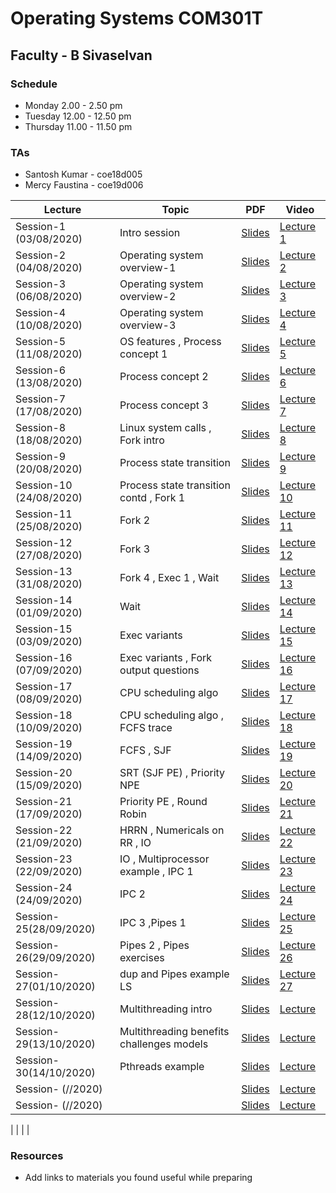 # Operating Systems COM301T
##  Faculty - B Sivaselvan
### Schedule 
- Monday 2.00 - 2.50 pm  
- Tuesday 12.00 - 12.50 pm
- Thursday 11.00 - 11.50 pm
### TAs  
-  Santosh Kumar - coe18d005
-  Mercy Faustina - coe19d006


|Lecture |Topic |PDF|Video|
|---|---|---|---|
| Session-1 (03/08/2020) | Intro session  |[Slides](https://drive.google.com/file/d/1XdddrKAFlPqaBD5rmCpQ90mruWHBhDtY/preview) |[Lecture 1](https://drive.google.com/file/d/1njmGfrf4NZcUyCG1IyG2Uc_WyvNnpZxu/preview) |
| Session-2 (04/08/2020)| Operating system overview-1   |[Slides](https://drive.google.com/file/d/1cq_zFfFxgq3aee7VC3KSrvgI7klhPRuO/preview) |[Lecture 2](https://drive.google.com/file/d/1eyoCSHJh1e76u71Ej1UmW3hTHIeM-ADV/preview) | 
| Session-3 (06/08/2020) |  Operating system overview-2  |[Slides](https://drive.google.com/file/d/19SzeKIcYZD0MQvIk076-ykMdD7aYh205/preview) |[Lecture 3](https://drive.google.com/file/d/1hmMPNqIzfP9t6GBLbu9ryPt6-sFTsQ5A/preview)|
| Session-4 (10/08/2020) |  Operating system overview-3  |[Slides](https://drive.google.com/file/d/1H19D-bUvr-hrrS_MoYsoQfpakHeC06ea/preview) |[Lecture 4](https://drive.google.com/file/d/1DAXE6e4HpPaxsmEbHzUxKuyYzXnAGdaK/preview)|
| Session-5 (11/08/2020)| OS features , Process concept 1 |[Slides](https://drive.google.com/open?id=1jyAraU24dDVmkU2Plx_KPoSS_Gl5d1RN&authuser=0) |[Lecture 5](https://drive.google.com/file/d/1lLtSWNqbasGqFFfHOuv6G95YW_agHyFB/view)|
| Session-6 (13/08/2020) |Process concept  2 |[Slides](https://drive.google.com/open?id=1c2u9FJxTghIFL_z6fSP7ItyR_LlR9kVE&authuser=0) |[Lecture 6](https://drive.google.com/open?id=1craD2y8rT6g0j0T-u2gw4k974XZuhpkk&authuser=0)|
| Session-7 (17/08/2020) |Process concept 3    |[Slides](https://drive.google.com/open?id=1Q4cpqwcHRJXsNZOmSj-fnCdTre_8hqQ3&authuser=0) |[Lecture 7](https://drive.google.com/open?id=1f5u9raEsDvc5hh1CIR4WntNYA16XXm3C&authuser=0)|
| Session-8 (18/08/2020) | Linux system calls , Fork intro   |[Slides](https://drive.google.com/open?id=1S6Q57MGlmzQEI8r4ve0A-FQOUifMKmLm&authuser=0) |[Lecture 8](https://drive.google.com/open?id=1OCT-PlMbYxjN3PrFaNToQlBginC24uHp&authuser=0)|
| Session-9 (20/08/2020) |  Process state transition  |[Slides](https://drive.google.com/open?id=13FoSTUpVI0UbPV2jCY1ZO6ecSWFHkaV0&authuser=0) |[Lecture 9](https://drive.google.com/open?id=1gG4rE5N1_qR9qu3pkeSX_WE8ONHt9U4g&authuser=0)|
| Session-10 (24/08/2020) |Process state transition contd , Fork 1    |[Slides](https://drive.google.com/open?id=18kouwQuSxQkra7ESiL3PFU1OA-V9KZY_&authuser=0) |[Lecture 10](https://drive.google.com/open?id=1lrjtinvunednlEHtcmXgFsp7ecHLKPvX&authuser=0)|
| Session-11 (25/08/2020) | Fork 2   |[Slides](https://drive.google.com/open?id=1M336rC9woHTe09Mov47Fk62XOtrCmGA3&authuser=0) |[Lecture 11](https://drive.google.com/open?id=1eEbCF9SmzU53nsrpM0ZfWdW17Rdfm5QY&authuser=0)|
| Session-12 (27/08/2020) | Fork 3   |[Slides](https://drive.google.com/open?id=19VpOUyMTmeHqsxpTWLuwfkL12vy2Mj9e&authuser=0) |[Lecture 12](https://drive.google.com/open?id=1EYPZssmxvU8BnJA1TvQ0M6cyuEDFr1QR&authuser=0)|
| Session-13 (31/08/2020) | Fork 4 , Exec 1 , Wait     |[Slides](https://drive.google.com/open?id=1FQJe_wwfsJCX-YlrIBx3AyI0FFcWwRWT&authuser=0) |[Lecture 13](https://drive.google.com/open?id=1wjPu0iJ0h7zIL2YyAcFdoQot4ellzb4P&authuser=0)|
| Session-14 (01/09/2020) | Wait    |[Slides](https://drive.google.com/open?id=1NmsA47Zpix5GuYyZj5lQZwDtMx66IlKG&authuser=0) |[Lecture 14](https://drive.google.com/open?id=1rg88yvW6A4_wO-xEjOvHmbHdcUMd47_N&authuser=0)|
| Session-15 (03/09/2020) | Exec variants   |[Slides](https://drive.google.com/open?id=1H-8UUbZCOC6reh02tksNe8GbWmW7HLbF&authuser=0) |[Lecture 15](https://drive.google.com/open?id=14Vd45ckvlo3CD2KJE6axFdy67YBrwrZN&authuser=0)|
| Session-16 (07/09/2020) |  Exec variants , Fork output questions   |[Slides](https://drive.google.com/open?id=18rRIVdcZTEECYB2x3gTZF7G2iPnqNhyB&authuser=0) |[Lecture 16](https://drive.google.com/open?id=1o6_JkJUEUX7Ei6UjMTqitQJWemp5wSzP&authuser=0)|
| Session-17 (08/09/2020)| CPU scheduling algo    |[Slides](https://drive.google.com/open?id=1HPrbKNJ9B66lf-rzPgxJwKS4VeRt3MDx&authuser=0) |[Lecture 17](https://drive.google.com/open?id=1Ffe0a4d7BCcD3xENzzf9RU1E5jxWFf4f&authuser=0)|
| Session-18 (10/09/2020)|  CPU scheduling algo , FCFS trace   |[Slides](https://drive.google.com/open?id=1oKAnX7zNyAEKxtfJW8wDOEa34DQXs2Tl&authuser=0) |[Lecture 18](https://drive.google.com/open?id=15pFpzdo92kDrBfrtZPcsMcwWnYvIUjd6&authuser=0)|
| Session-19 (14/09/2020)| FCFS , SJF   |[Slides](https://drive.google.com/open?id=1s0O7nr1gmCiPvycExY8rNP4V8U_wFiRg&authuser=0) |[Lecture 19](https://drive.google.com/open?id=1mF8HjUku9zPAXZFzxXs0FPT-K7gn0HQa&authuser=0)|
| Session-20 (15/09/2020) | SRT (SJF PE) , Priority NPE   |[Slides](https://drive.google.com/open?id=1B_XQ9k7o9Rnq7vbbeoDjO6kKlLHERqs4&authuser=0) |[Lecture 20](https://drive.google.com/open?id=12GHLNaEyorl7vSl85yVnuqbNlyRRYP55&authuser=0)|
| Session-21 (17/09/2020) |  Priority PE , Round Robin   |[Slides](https://drive.google.com/open?id=1s7Rw2ZRjseBWnr4Ha1xaJQp2meGDmic8&authuser=0) |[Lecture 21](https://drive.google.com/open?id=1h7VXhhhAL3kxLCHS7ysE07DPfgRPieB_&authuser=0)|
| Session-22 (21/09/2020) | HRRN , Numericals on RR , IO   |[Slides](https://drive.google.com/open?id=1RHj1MtOBLhOeWMKeVzr3WgCIxFrW2D5d&authuser=0) |[Lecture 22](https://drive.google.com/open?id=1DU0cwBsddolHqVvJ7pvHIF2ixqMpoBBo&authuser=0)|
| Session-23 (22/09/2020) |  IO , Multiprocessor example , IPC 1  |[Slides](https://drive.google.com/open?id=1e-reLJJ-Ti1sNoLfo4t_EFQocvAQe4Wm&authuser=0) |[Lecture 23](https://drive.google.com/open?id=1JK0RqqbwY4jqUSWSgeNztDwNTUPanyPr&authuser=0)|
| Session-24 (24/09/2020) |  IPC 2  |[Slides](https://drive.google.com/open?id=1aQlZu5Kt4W_0hG7B38sy2S3PSFx2ugxC&authuser=0) |[Lecture 24](https://drive.google.com/open?id=18YR6dYNBk4H5OSlnD7dy_CGpybGqY-se&authuser=0)|
| Session- 25(28/09/2020) |  IPC 3 ,Pipes 1  |[Slides](https://drive.google.com/open?id=18lFBG5QTAibtaMDZ-XgYcrS-Y9SyA5Fq&authuser=0) |[Lecture 25](https://drive.google.com/open?id=1kHkvxW2_Ry8TtYjmmJqcaVDbBNw_JUFb&authuser=0)|
| Session- 26(29/09/2020) | Pipes 2 , Pipes exercises   |[Slides](https://drive.google.com/open?id=1vIovVS86OOdzMZai7U5RHuEljgizZ12q&authuser=0) |[Lecture 26](https://drive.google.com/open?id=1iy4KE6MD0iHVmTkH2R99HTVtGfMGNKci&authuser=0)|
| Session- 27(01/10/2020) |dup and Pipes example LS  |[Slides](https://drive.google.com/open?id=1Jp8fVtwUventti4SZUtRHvi6OlnfMPGP&authuser=1) |[Lecture 27](https://drive.google.com/open?id=1l8XNoTKKmFe76gJWyn_xo1mTDvhcKENV&authuser=1)|
| Session- 28(12/10/2020) |Multithreading intro   |[Slides](https://drive.google.com/open?id=1GWUlwq0qT2VVhfdOzzz0HBB6YvxkhqKG&authuser=0) |[Lecture ](https://drive.google.com/open?id=1dyuEjxA-zVQLs7kzIDzMDZ1aWN290Ymk&authuser=0)|
| Session- 29(13/10/2020) |Multithreading benefits challenges models   |[Slides](https://drive.google.com/open?id=1_N30aN2uJoNzJhjgekXVi6ODHKqxX0fV&authuser=0) |[Lecture ](https://drive.google.com/open?id=1TpAFEZuP3HuQNLPCKyuKjTgKvRmtBrzp&authuser=0)|
| Session- 30(14/10/2020) | Pthreads example   |[Slides](https://drive.google.com/open?id=1KjakFjldOIhxJDxm6OqxaoJRGHPEiWLU&authuser=0) |[Lecture ](https://drive.google.com/open?id=1SUsKnlefsjxgIt1titX1XOZ3oY-QDigo&authuser=0)|
| Session- (//2020) |    |[Slides]() |[Lecture ]()|
| Session- (//2020) |    |[Slides]() |[Lecture ]()|

| | | |

### Resources 
- Add links to materials you found useful while preparing 
